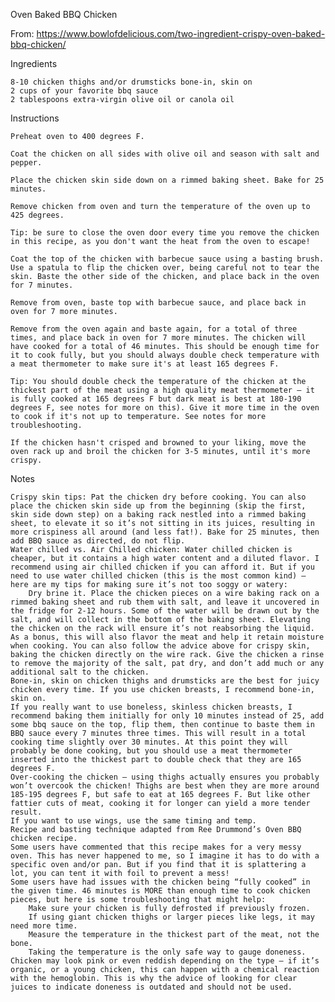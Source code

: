 Oven Baked BBQ Chicken

From: https://www.bowlofdelicious.com/two-ingredient-crispy-oven-baked-bbq-chicken/

Ingredients

    8-10 chicken thighs and/or drumsticks bone-in, skin on
    2 cups of your favorite bbq sauce
    2 tablespoons extra-virgin olive oil or canola oil

Instructions

    Preheat oven to 400 degrees F.

    Coat the chicken on all sides with olive oil and season with salt and pepper.

    Place the chicken skin side down on a rimmed baking sheet. Bake for 25 minutes.

    Remove chicken from oven and turn the temperature of the oven up to 425 degrees.

    Tip: be sure to close the oven door every time you remove the chicken in this recipe, as you don't want the heat from the oven to escape!

    Coat the top of the chicken with barbecue sauce using a basting brush. Use a spatula to flip the chicken over, being careful not to tear the skin. Baste the other side of the chicken, and place back in the oven for 7 minutes.

    Remove from oven, baste top with barbecue sauce, and place back in oven for 7 more minutes.

    Remove from the oven again and baste again, for a total of three times, and place back in oven for 7 more minutes. The chicken will have cooked for a total of 46 minutes. This should be enough time for it to cook fully, but you should always double check temperature with a meat thermometer to make sure it's at least 165 degrees F.

    Tip: You should double check the temperature of the chicken at the thickest part of the meat using a high quality meat thermometer – it is fully cooked at 165 degrees F but dark meat is best at 180-190 degrees F, see notes for more on this). Give it more time in the oven to cook if it's not up to temperature. See notes for more troubleshooting.

    If the chicken hasn't crisped and browned to your liking, move the oven rack up and broil the chicken for 3-5 minutes, until it's more crispy. 


Notes

    Crispy skin tips: Pat the chicken dry before cooking. You can also place the chicken skin side up from the beginning (skip the first, skin side down step) on a baking rack nestled into a rimmed baking sheet, to elevate it so it’s not sitting in its juices, resulting in more crispiness all around (and less fat!). Bake for 25 minutes, then add BBQ sauce as directed, do not flip.
    Water chilled vs. Air Chilled chicken: Water chilled chicken is cheaper, but it contains a high water content and a diluted flavor. I recommend using air chilled chicken if you can afford it. But if you need to use water chilled chicken (this is the most common kind) – here are my tips for making sure it’s not too soggy or watery:
        Dry brine it. Place the chicken pieces on a wire baking rack on a rimmed baking sheet and rub them with salt, and leave it uncovered in the fridge for 2-12 hours. Some of the water will be drawn out by the salt, and will collect in the bottom of the baking sheet. Elevating the chicken on the rack will ensure it’s not reabsorbing the liquid. As a bonus, this will also flavor the meat and help it retain moisture when cooking. You can also follow the advice above for crispy skin, baking the chicken directly on the wire rack. Give the chicken a rinse to remove the majority of the salt, pat dry, and don’t add much or any additional salt to the chicken.
    Bone-in, skin on chicken thighs and drumsticks are the best for juicy chicken every time. If you use chicken breasts, I recommend bone-in, skin on.
    If you really want to use boneless, skinless chicken breasts, I recommend baking them initially for only 10 minutes instead of 25, add some bbq sauce on the top, flip them, then continue to baste them in BBQ sauce every 7 minutes three times. This will result in a total cooking time slightly over 30 minutes. At this point they will probably be done cooking, but you should use a meat thermometer inserted into the thickest part to double check that they are 165 degrees F.
    Over-cooking the chicken – using thighs actually ensures you probably won’t overcook the chicken! Thighs are best when they are more around 185-195 degrees F, but safe to eat at 165 degrees F. But like other fattier cuts of meat, cooking it for longer can yield a more tender result.
    If you want to use wings, use the same timing and temp.
    Recipe and basting technique adapted from Ree Drummond’s Oven BBQ chicken recipe.
    Some users have commented that this recipe makes for a very messy oven. This has never happened to me, so I imagine it has to do with a specific oven and/or pan. But if you find that it is splattering a lot, you can tent it with foil to prevent a mess!
    Some users have had issues with the chicken being “fully cooked” in the given time. 46 minutes is MORE than enough time to cook chicken pieces, but here is some troubleshooting that might help:
        Make sure your chicken is fully defrosted if previously frozen.
        If using giant chicken thighs or larger pieces like legs, it may need more time.
        Measure the temperature in the thickest part of the meat, not the bone.
        Taking the temperature is the only safe way to gauge doneness. Chicken may look pink or even reddish depending on the type – if it’s organic, or a young chicken, this can happen with a chemical reaction with the hemoglobin. This is why the advice of looking for clear juices to indicate doneness is outdated and should not be used.
